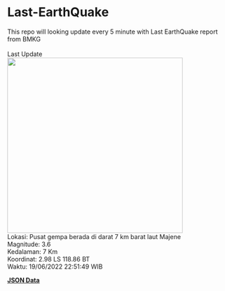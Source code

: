# Last-EarthQuake
This repo will looking update every 5 minute with Last EarthQuake report from BMKG
<br>
<br>
Last Update
<br>
<img src="https://ews.bmkg.go.id/TEWS/data/20220619225149.mmi.jpg" width="400"/>
<br>
Lokasi: Pusat gempa berada di darat 7 km barat laut Majene <br>
Magnitude: 3.6 <br>
Kedalaman: 7 Km <br>
Koordinat: 2.98 LS 118.86 BT <br>
Waktu: 19/06/2022 22:51:49 WIB <br>

<a href="./data/data.json">**JSON Data**</a>
